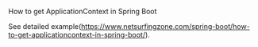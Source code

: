 How to get ApplicationContext in Spring Boot

See detailed example(https://www.netsurfingzone.com/spring-boot/how-to-get-applicationcontext-in-spring-boot/).
